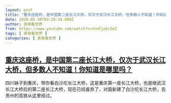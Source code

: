 ```yaml
---
layout: post
title: "重庆这座桥，是中国第二座长江大桥，仅次于武汉长江大桥，但多数人不知道！你知道是哪里吗？"
date: 2020-05-30T03:28:34.000Z
author: 渺渺看世界
from: https://www.youtube.com/watch?v=tnnFjokcSeI
tags: [ 渺渺看世界 ]
categories: [ 渺渺看世界 ]
---
```

<!--1590809314000-->
[重庆这座桥，是中国第二座长江大桥，仅次于武汉长江大桥，但多数人不知道！你知道是哪里吗？](https://www.youtube.com/watch?v=tnnFjokcSeI)
------

<div>
四川妹子到重庆，带你看白沙坨长江大桥，这是重庆第一座长江大桥，也是继武汉长江大桥后的第二座长江大桥，现在已经废弃了，对面新建了白沙坨长江大桥，去贵州的高铁从这里经过。
</div>
